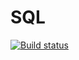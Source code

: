 # SQL
[![Build status](https://ci.appveyor.com/api/projects/status/h9567cda1ann023x/branch/main?svg=true)](https://ci.appveyor.com/project/Krideinside/sql/branch/main)
